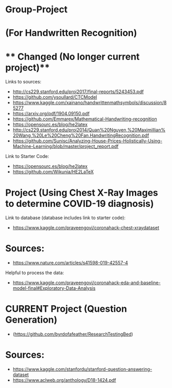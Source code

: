 # Group-Project

# (For Handwritten Recognition) 
# ** Changed (No longer current project)** 
Links to sources:
- http://cs229.stanford.edu/proj2017/final-reports/5243453.pdf
- https://github.com/ysoullard/CTCModel
- https://www.kaggle.com/xainano/handwrittenmathsymbols/discussion/85277
- https://arxiv.org/pdf/1904.09150.pdf
- https://github.com/Emmarex/Mathematical-Handwriting-recognition
- https://opensourc.es/blog/he2latex
- http://cs229.stanford.edu/proj2014/Quan%20Nguyen,%20Maximillian%20Wang,%20Le%20Cheng%20Fan,HandwritingRecognition.pdf
- https://github.com/Sunisc/Analyzing-House-Prices-Holistically-Using-Machine-Learning/blob/master/project_report.pdf

Link to Starter Code:
- https://opensourc.es/blog/he2latex
- https://github.com/Wikunia/HE2LaTeX

# Project (Using Chest X-Ray Images to determine COVID-19 diagnosis)
Link to database (database includes link to starter code):
- https://www.kaggle.com/praveengovi/coronahack-chest-xraydataset

# Sources:
- https://www.nature.com/articles/s41598-019-42557-4

Helpful to process the data:
- https://www.kaggle.com/praveengovi/coronahack-eda-and-baseline-model-final#Exploratory-Data-Analysis

# CURRENT Project (Question Generation)
- (https://github.com/byrdofafeather/ResearchTestingBed)

# Sources:
- https://www.kaggle.com/stanfordu/stanford-question-answering-dataset
- https://www.aclweb.org/anthology/D18-1424.pdf

